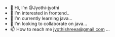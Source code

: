 - 👋 Hi, I’m @Jyothi-jyothi
- 👀 I’m interested in frontend..
- 🌱 I’m currently learning java...
- 💞️ I’m looking to collaborate on java...
- 📫 How to reach me jyothishreea@gmail.com
...

<!---
Jyothi-jyothi/Jyothi-jyothi is a ✨ special ✨ repository because its `README.md` (this file) appears on your GitHub profile.
You can click the Preview link to take a look at your changes.
--->
